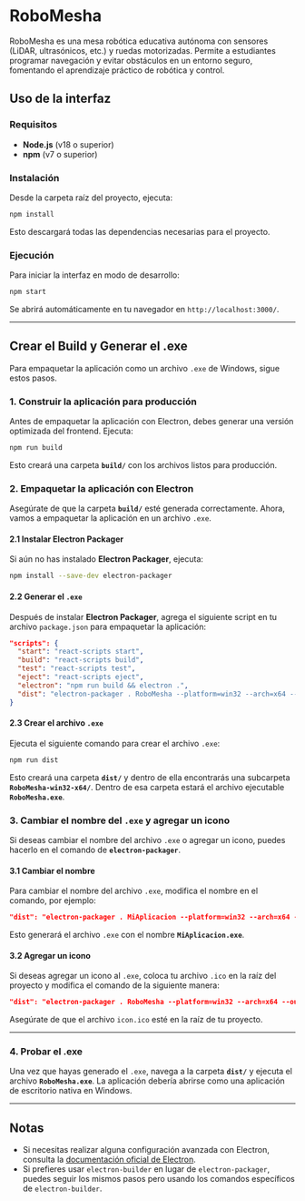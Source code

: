 # RoboMesha

RoboMesha es una mesa robótica educativa autónoma con sensores (LiDAR, ultrasónicos, etc.) y ruedas motorizadas. Permite a estudiantes programar navegación y evitar obstáculos en un entorno seguro, fomentando el aprendizaje práctico de robótica y control.

## Uso de la interfaz

### Requisitos

- **Node.js** (v18 o superior)
- **npm** (v7 o superior)

### Instalación

Desde la carpeta raíz del proyecto, ejecuta:

```bash
npm install
```

Esto descargará todas las dependencias necesarias para el proyecto.

### Ejecución

Para iniciar la interfaz en modo de desarrollo:

```bash
npm start
```

Se abrirá automáticamente en tu navegador en `http://localhost:3000/`.

---

## Crear el Build y Generar el .exe

Para empaquetar la aplicación como un archivo `.exe` de Windows, sigue estos pasos.

### 1. **Construir la aplicación para producción**

Antes de empaquetar la aplicación con Electron, debes generar una versión optimizada del frontend. Ejecuta:

```bash
npm run build
```

Esto creará una carpeta **`build/`** con los archivos listos para producción.

### 2. **Empaquetar la aplicación con Electron**

Asegúrate de que la carpeta **`build/`** esté generada correctamente. Ahora, vamos a empaquetar la aplicación en un archivo `.exe`.

#### 2.1 Instalar Electron Packager

Si aún no has instalado **Electron Packager**, ejecuta:

```bash
npm install --save-dev electron-packager
```

#### 2.2 Generar el `.exe`

Después de instalar **Electron Packager**, agrega el siguiente script en tu archivo `package.json` para empaquetar la aplicación:

```json
"scripts": {
  "start": "react-scripts start",
  "build": "react-scripts build",
  "test": "react-scripts test",
  "eject": "react-scripts eject",
  "electron": "npm run build && electron .",
  "dist": "electron-packager . RoboMesha --platform=win32 --arch=x64 --out=dist --overwrite --icon=icon.ico"
}
```

#### 2.3 Crear el archivo `.exe`

Ejecuta el siguiente comando para crear el archivo `.exe`:

```bash
npm run dist
```

Esto creará una carpeta **`dist/`** y dentro de ella encontrarás una subcarpeta **`RoboMesha-win32-x64/`**. Dentro de esa carpeta estará el archivo ejecutable **`RoboMesha.exe`**.

### 3. **Cambiar el nombre del `.exe` y agregar un icono**

Si deseas cambiar el nombre del archivo `.exe` o agregar un icono, puedes hacerlo en el comando de **`electron-packager`**.

#### 3.1 Cambiar el nombre

Para cambiar el nombre del archivo `.exe`, modifica el nombre en el comando, por ejemplo:

```json
"dist": "electron-packager . MiAplicacion --platform=win32 --arch=x64 --out=dist --overwrite --icon=icon.ico"
```

Esto generará el archivo `.exe` con el nombre **`MiAplicacion.exe`**.

#### 3.2 Agregar un icono

Si deseas agregar un icono al `.exe`, coloca tu archivo `.ico` en la raíz del proyecto y modifica el comando de la siguiente manera:

```json
"dist": "electron-packager . RoboMesha --platform=win32 --arch=x64 --out=dist --overwrite --icon=icon.ico"
```

Asegúrate de que el archivo `icon.ico` esté en la raíz de tu proyecto.

---

### 4. **Probar el .exe**

Una vez que hayas generado el `.exe`, navega a la carpeta **`dist/`** y ejecuta el archivo **`RoboMesha.exe`**. La aplicación debería abrirse como una aplicación de escritorio nativa en Windows.

---

## Notas

- Si necesitas realizar alguna configuración avanzada con Electron, consulta la [documentación oficial de Electron](https://www.electronjs.org/docs).
- Si prefieres usar `electron-builder` en lugar de `electron-packager`, puedes seguir los mismos pasos pero usando los comandos específicos de `electron-builder`.
